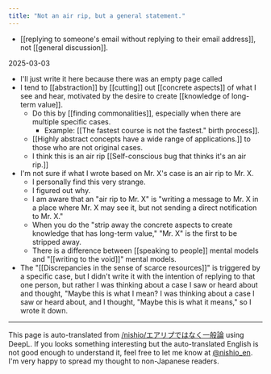 ```yaml
---
title: "Not an air rip, but a general statement."
---
```


- [[replying to someone's email without replying to their email address]], not [[general discussion]].

2025-03-03
- I'll just write it here because there was an empty page called
- I tend to [[abstraction]] by [[cutting]] out [[concrete aspects]] of what I see and hear, motivated by the desire to create [[knowledge of long-term value]].
    - Do this by [[finding commonalities]], especially when there are multiple specific cases.
        - Example: [[The fastest course is not the fastest." birth process]].
    - [[Highly abstract concepts have a wide range of applications.]] to those who are not original cases.
    - I think this is an air rip [[Self-conscious bug that thinks it's an air rip.]]
- I'm not sure if what I wrote based on Mr. X's case is an air rip to Mr. X.
    - I personally find this very strange.
    - I figured out why.
    - I am aware that an "air rip to Mr. X" is "writing a message to Mr. X in a place where Mr. X may see it, but not sending a direct notification to Mr. X."
    - When you do the "strip away the concrete aspects to create knowledge that has long-term value," "Mr. X" is the first to be stripped away.
    - There is a difference between [[speaking to people]] mental models and "[[writing to the void]]" mental models.
- The "[[Discrepancies in the sense of scarce resources]]" is triggered by a specific case, but I didn't write it with the intention of replying to that one person, but rather I was thinking about a case I saw or heard about and thought, "Maybe this is what I mean? I was thinking about a case I saw or heard about, and I thought, "Maybe this is what it means," so I wrote it down.

---
This page is auto-translated from [/nishio/エアリプではなく一般論](https://scrapbox.io/nishio/エアリプではなく一般論) using DeepL. If you looks something interesting but the auto-translated English is not good enough to understand it, feel free to let me know at [@nishio_en](https://twitter.com/nishio_en). I'm very happy to spread my thought to non-Japanese readers.